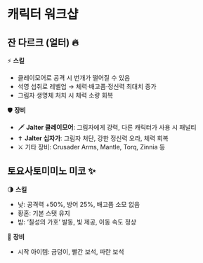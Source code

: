 # 캐릭터 워크샵

## 잔 다르크 (얼터) 🔥
⚡ **스킬**
- 클레이모어로 공격 시 번개가 떨어질 수 있음
- 석영 섭취로 레벨업 → 체력·배고픔·정신력 최대치 증가
- 그림자 생명체 처치 시 체력 소량 회복

🛡️ **장비**
- 🗡️ **Jalter 클레이모어**: 그림자에게 강력, 다른 캐릭터가 사용 시 패널티
- ✝️ **Jalter 십자가**: 그림자 처단, 강한 정신력 오라, 체력 회복
- ⚔️ 기타 장비: Crusader Arms, Mantle, Torq, Zinnia 등

## 토요사토미미노 미코 ✨
🌗 **스킬**
- 낮: 공격력 +50%, 방어 25%, 배고픔 소모 없음
- 황혼: 기본 스탯 유지
- 밤: ‘칠성의 가호’ 발동, 빛 제공, 이동 속도 정상

🎒 **장비**
- 시작 아이템: 금덩이, 빨간 보석, 파란 보석

